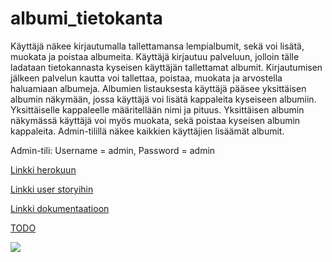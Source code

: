 # albumi_tietokanta

Käyttäjä näkee kirjautumalla tallettamansa lempialbumit, sekä voi lisätä, muokata ja poistaa albumeita. Käyttäjä kirjautuu palveluun, jolloin tälle ladataan tietokannasta kyseisen käyttäjän tallettamat albumit. Kirjautumisen jälkeen palvelun kautta voi tallettaa, poistaa, muokata ja arvostella haluamiaan albumeja. Albumien listauksesta käyttäjä pääsee yksittäisen albumin näkymään, jossa käyttäjä voi lisätä kappaleita kyseiseen albumiin. Yksittäiselle kappaleelle määritellään nimi ja pituus. Yksittäisen albumin näkymässä käyttäjä voi myös muokata, sekä poistaa kyseisen albumin kappaleita. Admin-tilillä näkee kaikkien käyttäjien lisäämät albumit.

Admin-tili: Username = admin, Password = admin

[Linkki herokuun](https://albumit.herokuapp.com/)

[Linkki user storyihin](https://github.com/anttiromppanen/albumi_tietokanta/blob/master/documentation/albumit.txt)

[Linkki dokumentaatioon](https://github.com/anttiromppanen/albumi_tietokanta/tree/master/documentation)

[TODO](https://github.com/anttiromppanen/albumi_tietokanta/blob/master/documentation/todo.txt)

![](https://i.imgur.com/9yj9aPI.png)
